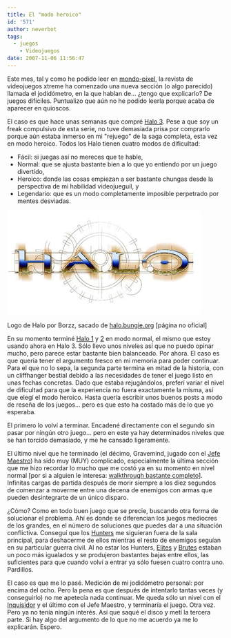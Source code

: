 ```yaml
---
title: El "modo heroico"
id: '571'
author: neverbot
tags:
  - juegos
    - Videojuegos
date: 2007-11-06 11:56:47
---
```


Este mes, tal y como he podido leer en [mondo-pixel](http://www.mondo-pixel.com/2007/11/05/me-parecio-ver-una-linda-gatita-en-xtreme-180/), la revista de videojuegos xtreme ha comenzado una nueva sección (o algo parecido) llamada el jodidómetro, en la que hablan de... ¿tengo que explicarlo? De juegos difíciles. Puntualizo que aún no he podido leerla porque acaba de aparecer en quioscos.

El caso es que hace unas semanas que compré [Halo 3](http://en.wikipedia.org/wiki/Halo_3). Pese a que soy un freak compulsivo de esta serie, no tuve demasiada prisa por comprarlo porque aún estaba inmerso en mi "rejuego" de la saga completa, esta vez en modo heroico. Todos los Halo tienen cuatro modos de dificultad:

*   Fácil: si juegas así no mereces que te hable,
*   Normal: que se ajusta bastante bien a lo que yo entiendo por un juego divertido,
*   Heroico: donde las cosas empiezan a ser bastante chungas desde la perspectiva de mi habilidad videojueguil, y
*   Legendario: que es un modo completamente imposible perpetrado por mentes desviadas.

![Halo](./el-modo-heroico/halo_solar.jpg "Halo")

Logo de Halo por Borzz, sacado de [halo.bungie.org](http://halo.bungie.org/logos.html?background=white) \[página no oficial\]

En su momento terminé [Halo 1](http://en.wikipedia.org/wiki/Halo:_Combat_Evolved) y [2](http://en.wikipedia.org/wiki/Halo_2) en modo normal, el mismo que estoy usando ahora en Halo 3. Sólo llevo unos niveles así que no puedo opinar mucho, pero parece estar bastante bien balanceado. Por ahora. El caso es que quería tener el argumento fresco en mi memoria para poder continuar. Para el que no lo sepa, la segunda parte termina en mitad de la historia, con un cliffhanger bestial debido a las necesidades de tener el juego listo en unas fechas concretas. Dado que estaba rejugándolos, preferí variar el nivel de dificultad para que la experiencia no fuera exactamente la misma, así que elegí el modo heroico. Hasta quería escribir unos buenos posts a modo de reseña de los juegos... pero es que esto ha costado más de lo que yo esperaba.

El primero lo volví a terminar. Encadené directamente con el segundo sin pasar por ningún otro juego... pero en este ya hay determinados niveles que se han torcido demasiado, y me he cansado ligeramente.

El último nivel que he terminado (el décimo, Gravemind, jugado con el [Jefe Maestro](http://en.wikipedia.org/wiki/Master_Chief_%28Halo%29)) ha sido muy (MUY) complicado, especialmente la última sección que me hizo recordar lo mucho que me costó ya en su momento en nivel normal \[por si a alguien le interesa: [walkthrough bastante completo](http://www.gamefaqs.com/console/xbox/file/562116/36745)\]. Infinitas cargas de partida después de morir siempre a los diez segundos de comenzar a moverme entre una decena de enemigos con armas que pueden desintegrarte de un único disparo.

¿Cómo? Como en todo buen juego que se precie, buscando otra forma de solucionar el problema. Ahí es donde se diferencian los juegos mediocres de los grandes, en el número de soluciones que puedes dar a una situación conflictiva. Conseguí que los [Hunters](http://en.wikipedia.org/wiki/Covenant_%28Halo%29#Hunters) me siguieran fuera de la sala principal, para deshacerme de ellos mientras el resto de enemigos seguían en su particular guerra civil. Al no estar los Hunters, [Elites](http://en.wikipedia.org/wiki/Covenant_Elite_%28Halo%29) y [Brutes](http://en.wikipedia.org/wiki/Covenant_%28Halo%29#Brutes) estaban un poco más igualados y se produjeron bastantes bajas entre ellos, las suficientes para que cuando volví a entrar ya sólo fuesen cuatro contra uno. Pardillos.

El caso es que me lo pasé. Medición de mi jodidómetro personal: por encima del ocho. Pero la pena es que después de intentarlo tantas veces (y conseguirlo) no me apetecía nada continuar. Me queda sólo un nivel con el [Inquisidor](http://en.wikipedia.org/wiki/Arbiter_%28Halo%29) y el último con el Jefe Maestro, y terminaría el juego. Otra vez. Pero ya no tenía ningún interés. Así que saqué el disco y metí la tercera parte. Si hay algo del argumento de lo que no me acuerdo ya me lo explicarán. Espero.